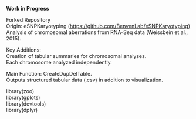 **Work in Progress**

Forked Repository  
Origin: eSNPKaryotyping (https://github.com/BenvenLab/eSNPKaryotyping)  
Analysis of chromosomal aberrations from RNA-Seq data (Weissbein et al., 2015).  

Key Additions:  
Creation of tabular summaries for chromosomal analyses.  
Each chromosome analyzed independently.  

Main Function: CreateDupDelTable.  
Outputs structured tabular data (.csv) in addition to visualization.  

library(zoo)  
library(gplots)  
library(devtools)  
library(dplyr)  

